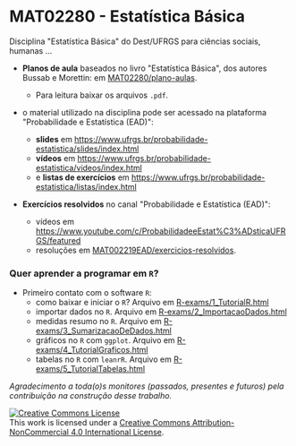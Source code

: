 # MAT02280 - Estatística Básica

Disciplina "Estatística Básica" do Dest/UFRGS para ciências sociais, humanas ...

* **Planos de aula** baseados no livro "Estatística Básica", dos autores Bussab e 
Morettin: em [MAT02280/plano-aulas](plano-aulas).
    + Para leitura baixar os arquivos `.pdf`.

* o material utilizado na disciplina pode ser acessado na plataforma "Probabilidade e Estatística (EAD)": 
    + **slides** em https://www.ufrgs.br/probabilidade-estatistica/slides/index.html 
    + **vídeos** em https://www.ufrgs.br/probabilidade-estatistica/videos/index.html 
    + e **listas de exercícios** em https://www.ufrgs.br/probabilidade-estatistica/listas/index.html
  
* **Exercícios resolvidos** no canal "Probabilidade e Estatística (EAD)": 
    + vídeos em https://www.youtube.com/c/ProbabilidadeeEstat%C3%ADsticaUFRGS/featured
    + resoluções em [MAT002219EAD/exercicios-resolvidos](exercicios-resolvidos).

### Quer aprender a programar em `R`?
* Primeiro contato com o software `R`: 
    + como baixar e iniciar o `R`? Arquivo em [R-exams/1_TutorialR.html](https://htmlpreview.github.io/?https://github.com/markus-stein/MAT02219EAD/blob/master/R-exams/1_TutorialR.html)
    + importar dados no `R`. Arquivo em [R-exams/2_ImportacaoDados.html](https://htmlpreview.github.io/?https://github.com/markus-stein/MAT02219EAD/blob/master/R-exams/2_ImportacaoDados.html)
    + medidas resumo no `R`. Arquivo em [R-exams/3_SumarizacaoDeDados.html](https://htmlpreview.github.io/?https://github.com/markus-stein/MAT02219EAD/blob/master/R-exams/3_SumarizacaoDeDados.html)
    + gráficos no `R` com `ggplot`. Arquivo em [R-exams/4_TutorialGraficos.html](https://htmlpreview.github.io/?https://github.com/markus-stein/MAT02219EAD/blob/master/R-exams/4_TutorialGraficos.html)
    + tabelas no `R` com `leanrR`. Arquivo em [R-exams/5_TutorialTabelas.html](https://htmlpreview.github.io/?https://github.com/markus-stein/MAT02219EAD/blob/master/R-exams/5_TutorialTabelas.html)


*Agradecimento a toda(o)s monitores (passados, presentes e futuros) pela contribuição na construção desse trabalho.*

<a rel="license" href="http://creativecommons.org/licenses/by-nc/4.0/"><img alt="Creative Commons License" style="border-width:0" src="https://i.creativecommons.org/l/by-nc/4.0/88x31.png" /></a><br />This work is licensed under a <a rel="license" href="http://creativecommons.org/licenses/by-nc/4.0/">Creative Commons Attribution-NonCommercial 4.0 International License</a>.

